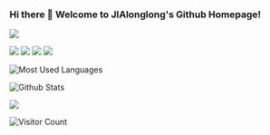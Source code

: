 ### Hi there 👋 Welcome to JIAlonglong's Github Homepage!
<img src="https://readme-typing-svg.herokuapp.com/?lines=Hello github world!;Welcome Visitor!&font=Roboto" />

<p>
<img src="https://img.shields.io/static/v1?label=Program&message=Python&color=blue" />
<a href="https://blog.csdn.net/weixin_63189332?type=blog"><img src="https://img.shields.io/static/v1?label=Blog&message=CSDN&color=red" /></a>
<a href="https://space.bilibili.com/87890857"><img src="https://img.shields.io/static/v1?label=Video&message=Bilibili&color=cyan" /></a>  
<img src="https://visitor-badge.glitch.me/badge?page_id=https://github.com/JIAlonglong&right_color=red" />  
</p>

![Most Used Languages](https://github-readme-stats.vercel.app/api/top-langs/?username=JIAlonglong&theme=dark&layout=compact)


![Github Stats](https://github-readme-stats.vercel.app/api?username=JIAlonglong&show_icons=true&theme=dark&count_private=true)


![](https://activity-graph.herokuapp.com/graph?username=JIAlonglong&theme=github)


![Visitor Count](https://profile-counter.glitch.me/all-smile/count.svg)

<!--
**JIAlonglong/JIAlonglong** is a ✨ _special_ ✨ repository because its `README.md` (this file) appears on your GitHub profile.

Here are some ideas to get you started:

- 🔭 I’m currently working on ...
- 🌱 I’m currently learning ...
- 👯 I’m looking to collaborate on ...
- 🤔 I’m looking for help with ...
- 💬 Ask me about ...
- 📫 How to reach me: ...
- 😄 Pronouns: ...
- ⚡ Fun fact: ...
-->



